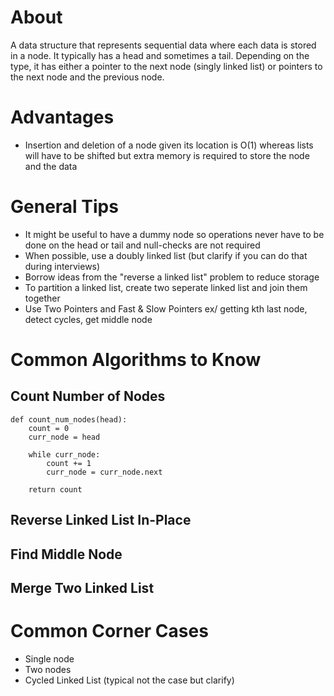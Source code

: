 # About
A data structure that represents sequential data where each data is stored in a node. It typically has a head and sometimes a tail. Depending on the type, it has either a pointer to the next node (singly linked list) or pointers to the next node and the previous node. 

# Advantages
* Insertion and deletion of a node given its location is O(1) whereas lists will have to be shifted but extra memory is required to store the node and the data

# General Tips 
* It might be useful to have a dummy node so operations never have to be done on the head or tail and null-checks are not required 
* When possible, use a doubly linked list (but clarify if you can do that during interviews)
* Borrow ideas from the "reverse a linked list" problem to reduce storage 
* To partition a linked list, create two seperate linked list and join them together
* Use Two Pointers and Fast & Slow Pointers ex/ getting kth last node, detect cycles, get middle node

# Common Algorithms to Know
## Count Number of Nodes
```
def count_num_nodes(head):
    count = 0
    curr_node = head

    while curr_node:
        count += 1
        curr_node = curr_node.next 
    
    return count

```

## Reverse Linked List In-Place

## Find Middle Node 

## Merge Two Linked List 

# Common Corner Cases 
* Single node
* Two nodes
* Cycled Linked List (typical not the case but clarify)